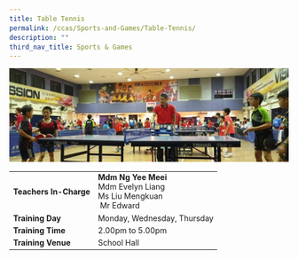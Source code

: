 ```yaml
---
title: Table Tennis
permalink: /ccas/Sports-and-Games/Table-Tennis/
description: ""
third_nav_title: Sports & Games
---
```

![](/images/Table%20Tennis.jpeg)

| | |
| --- | ---|
| **Teachers In-Charge** |**Mdm Ng Yee Meei**<br>Mdm Evelyn Liang<br>Ms Liu Mengkuan<br> Mr Edward
|**Training Day**|Monday, Wednesday, Thursday
|**Training Time**|2.00pm to 5.00pm
|**Training Venue**|School Hall